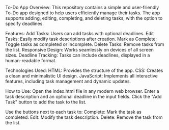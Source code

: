 To-Do App
Overview:
This repository contains a simple and user-friendly To-Do app designed to help users efficiently manage their tasks. The app supports adding, editing, completing, and deleting tasks, with the option to specify deadlines.

Features:
Add Tasks: Users can add tasks with optional deadlines.
Edit Tasks: Easily modify task descriptions after creation.
Mark as Complete: Toggle tasks as completed or incomplete.
Delete Tasks: Remove tasks from the list.
Responsive Design: Works seamlessly on devices of all screen sizes.
Deadline Tracking: Tasks can include deadlines, displayed in a human-readable format.

Technologies Used:
HTML: Provides the structure of the app.
CSS: Creates a clean and minimalistic UI design.
JavaScript: Implements all interactive features, including task management and dynamic updates.

How to Use:
Open the index.html file in any modern web browser.
Enter a task description and an optional deadline in the input fields.
Click the "Add Task" button to add the task to the list.

Use the buttons next to each task to:
Complete: Mark the task as completed.
Edit: Modify the task description.
Delete: Remove the task from the list.
